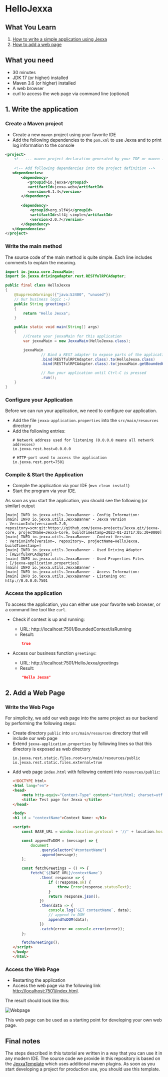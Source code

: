 # HelloJexxa

## What You Learn

1.  [How to write a simple application using Jexxa](#1-Write-the-application)
2.  [How to add a web page](#2-Add-a-Web-Page)

## What you need

*   30 minutes
*   JDK 17 (or higher) installed 
*   Maven 3.6 (or higher) installed
*   A web browser
*   curl to access the web page via command line (optional)

## 1. Write the application

### Create a Maven project 

* Create a new `maven` project using your favorite IDE 
* Add the following dependencies to the `pom.xml` to use Jexxa and to print log information to the console 

```xml
<project> 
    <!-- ... maven project declaration generated by your IDE or maven ... -->
    
    <!-- Add following dependencies into the project definition -->
   <dependencies>
       <dependency>
          <groupId>io.jexxa</groupId>
          <artifactId>jexxa-web</artifactId>
          <version>6.1.4</version>
       </dependency>
       
       <dependency>
           <groupId>org.slf4j</groupId>
           <artifactId>slf4j-simple</artifactId>
           <version>2.0.7</version>
       </dependency>
   </dependencies>
</project>
```

### Write the main method 
The source code of the main method is quite simple. Each line includes comments to explain the meaning.  

```java
import io.jexxa.core.JexxaMain;
import io.jexxa.drivingadapter.rest.RESTfulRPCAdapter;

public final class HelloJexxa
{
    @SuppressWarnings({"java:S3400", "unused"})
    // Our business logic ;-)
    public String greetings()
    {
        return "Hello Jexxa";
    }

    public static void main(String[] args)
    {
        //Create your jexxaMain for this application
        var jexxaMain = new JexxaMain(HelloJexxa.class);

        jexxaMain
                // Bind a REST adapter to expose parts of the application
                .bind(RESTfulRPCAdapter.class).to(HelloJexxa.class)               // Get greetings: http://localhost:7501/HelloJexxa/greetings
                .bind(RESTfulRPCAdapter.class).to(jexxaMain.getBoundedContext())  // Get stats: http://localhost:7501/BoundedContext/isRunning

                // Run your application until Ctrl-C is pressed
                .run();
    }
}
```

### Configure your Application

Before we can run your application, we need to configure our application. 

* Add the file `jexxa-application.properties` into the `src/main/resources` directory
* Add the following entries:
    ```properties
    # Network address used for listening (0.0.0.0 means all network addresses)
    io.jexxa.rest.host=0.0.0.0
  
    # HTTP-port used to access the application
    io.jexxa.rest.port=7501
    ```

### Compile & Start the Application
* Compile the application via your IDE (`mvn clean install`) 
* Start the program via your IDE. 
 
As soon as you start the application, you should see the following (or similar) output

```console
[main] INFO io.jexxa.utils.JexxaBanner - Config Information: 
[main] INFO io.jexxa.utils.JexxaBanner - Jexxa Version                  : VersionInfo[version=5.7.0, repository=scm:git:https://github.com/jexxa-projects/Jexxa.git/jexxa-core, projectName=Jexxa-Core, buildTimestamp=2023-01-21T17:05:30+0000]
[main] INFO io.jexxa.utils.JexxaBanner - Context Version                : VersionInfo[version=, repository=, projectName=HelloJexxa, buildTimestamp=]
[main] INFO io.jexxa.utils.JexxaBanner - Used Driving Adapter           : [RESTfulRPCAdapter]
[main] INFO io.jexxa.utils.JexxaBanner - Used Properties Files          : [/jexxa-application.properties]
[main] INFO io.jexxa.utils.JexxaBanner - 
[main] INFO io.jexxa.utils.JexxaBanner - Access Information: 
[main] INFO io.jexxa.utils.JexxaBanner - Listening on: http://0.0.0.0:7501
```

### Access the application
To access the application, you can either use your favorite web browser, or a command line tool like `curl`. 

*   Check if context is up and running:
    *   URL: http://localhost:7501/BoundedContext/isRunning
    *   Result:
    ```Json 
        true
    ```
    
*   Access our business function `greetings`:
    *   URL: http://localhost:7501/HelloJexxa/greetings
    *   Result: 
    ```Json 
        "Hello Jexxa" 
    ```
## 2. Add a Web Page

### Write the Web Page 

For simplicity, we add our web page into the same project as our backend by performing the following steps: 

* Create directory `public` into `src/main/resources` directory that will include our web page
* Extend `jexxa-application.properties` by following lines so that this directory is exposed as web directory 
  ```properties
  io.jexxa.rest.static.files.root=src/main/resources/public
  io.jexxa.rest.static.files.external=true
  ```
* Add web page `index.html` with following content into `resources/public`:
    ```html
    <!DOCTYPE html>
    <html lang="en">
    <head>
        <meta http-equiv="Content-Type" content="text/html; charset=utf-8"/>
        <title> Test page for Jexxa </title>
    </head>
    
    <body>
    <h1 id = "contextName">Context Name: </h1>
    
    <script>
        const BASE_URL = window.location.protocol + '//' + location.host +'/BoundedContext';
    
        const appendToDOM = (message) => {
            document
                .querySelector("#contextName")
                .append(message);
        };
    
        const fetchGreetings = () => {
            fetch(`${BASE_URL}/contextName`)
                .then( response => {
                    if (!response.ok) {
                        throw Error(response.statusText);
                    }
                    return response.json();
                })
                .then(data => {
                    console.log(`GET contextName`, data);
                    // append to DOM
                    appendToDOM(data);
                })
                .catch(error => console.error(error));
        };
    
        fetchGreetings();
    </script>
    </body>
    </html>
    ```

### Access the Web Page

* Restarting the application
* Access the web page via the following link [http://localhost:7501/index.html](http://localhost:7501/index.html). 
 
The result should look like this:

![Webpage](images/Webpage.jpg)

This web page can be used as a starting point for developing your own web page.


## Final notes
The steps described in this tutorial are written in a way that you can use it in any modern IDE. The source code we provide in this repository is based on the [JexxaTemplate](https://github.com/jexxa-projects/JexxaTemplate/) which uses additional maven plugins. As soon as you start developing a project for production use, you should use this template.    

